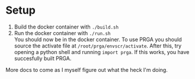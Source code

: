 # Setup
1. Build the docker container with `./build.sh`  
2. Run the docker container with `./run.sh`  
You should now be in the docker container. To use PRGA you should source the activate file at `/root/prga/envscr/activate`. After this, try opening a python shell and running `import prga`. If this works, you have succesfully built PRGA.  

More docs to come as I myself figure out what the heck I'm doing.
